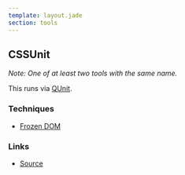 ```yaml
---
template: layout.jade
section: tools
---
```


## CSSUnit

_Note: One of at least two tools with the same name._

This runs via [QUnit](http://qunitjs.com/).

### Techniques
  * [Frozen DOM](/techniques/frozen-dom.html)

### Links

  * [Source](https://github.com/gagarine/CSSunit)
